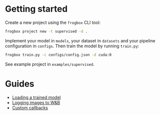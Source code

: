 # Getting started

Create a new project using the `frogbox` CLI tool:

```sh
frogbox project new -t supervised -d .
```

Implement your model in `models`, your dataset in `datasets` and your pipeline configuration in `configs`.
Then train the model by running `train.py`:

```sh
frogbox train.py -c configs/config.json -d cuda:0
```

See example project in `examples/supervised`.

# Guides

* [Loading a trained model](frogbox/utils.html#loading-a-trained-model)
* [Logging images to W&B](frogbox/callbacks/image_logger.html#logging-images)
* [Custom callbacks](frogbox/callbacks.html#custom-callbacks)